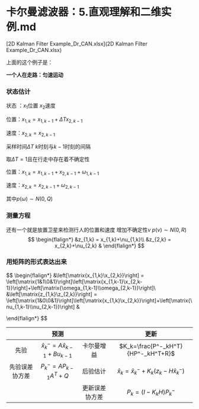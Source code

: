 # 卡尔曼滤波器：5.直观理解和二维实例.md

 [2D Kalman Filter Example_Dr_CAN.xlsx](2D Kalman Filter Example_Dr_CAN.xlsx) 

上面的这个例子是：

**一个人在走路：匀速运动**

### 状态估计

状态 ：$x_1$位置   $x_2$速度

位置：$x_{1,k}=x_{1,k-1}+\Delta Tx_{2,k-1}$

速度：$x_{2,k}=x_{2,k-1}$

采样时间$\Delta T$ $k$时刻与$k-1$时刻的间隔

取$\Delta T=1$且在行走中存在着不确定性

位置：$x_{1,k}=x_{1,k-1}+x_{2,k-1}+\omega_{1,k-1}$

速度：$x_{2,k}=x_{2,k-1}+\omega_{2,k-1}$

其中$p(\omega)\sim N(0,Q)$

### 测量方程

还有一个就是放置卫星来检测行人的位置和速度 增加不确定性$\nu$ $p(\nu)\sim N(0,R)$
$$
\begin{flalign*}
&z_{1,k} = x_{1,k}+\nu_{1,k}\\
&z_{2,k} = x_{2,k}+\nu_{2,k}
&
\end{flalign*}
$$

### 用矩阵的形式表达出来

$$
\begin{flalign*}
&\left[\matrix{x_{1,k}\\x_{2,k}}\right] = \left[\matrix{1&1\\0&1}\right]\left[\matrix{x_{1,k-1}\\x_{2,k-1}}\right]+\left[\matrix{\omega_{1,k-1}\\\omega_{2,k-1}}\right]\\
&\left[\matrix{z_{1,k}\\z_{2,k}}\right] = \left[\matrix{1&0\\0&1}\right]\left[\matrix{x_{1,k}\\x_{2,k}}\right]+\left[\matrix{\nu_{1,k-1}\\\nu_{2,k-1}}\right]
&

\end{flalign*}
$$



|                |                    预测                    |                |                       更新                        |
| :------------: | :----------------------------------------: | :------------: | :-----------------------------------------------: |
|      先验      | $\hat{x}^-_k= A\widehat{x}_{k-1}+Bu_{k-1}$ |   卡尔曼增益   |        $K_k=\frac{P^-_kH^T}{HP^-_kH^T+R}$         |
| 先验误差协方差 |           $P^-_k=AP_{k-1}A^T+Q$            |    后验估计    | $\hat{x}_k=\hat{x}^-_k + K_k(z_k - H\hat{x}^-_k)$ |
|                |                                            | 更新误差协方差 |                $P_k=(I-K_kH)P^-_k$                |





